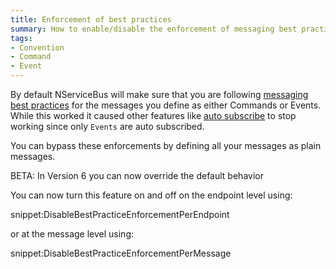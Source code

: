 ```yaml
---
title: Enforcement of best practices
summary: How to enable/disable the enforcement of messaging best practices based on Events and Commands
tags:
- Convention
- Command
- Event
---
```


By default NServiceBus will make sure that you are following [messaging best practices](messages-events-commands.md) for the messages you define as either Commands or Events. While this worked it caused other features like [auto subscribe](publish-subscribe/controlling-what-is-subscribed.md) to stop working since only `Events` are auto subscribed.

You can bypass these enforcements by defining all your messages as plain messages.

BETA: In Version 6 you can now override the default behavior

You can now turn this feature on and off on the endpoint level using:

snippet:DisableBestPracticeEnforcementPerEndpoint

or at the message level using:

snippet:DisableBestPracticeEnforcementPerMessage
